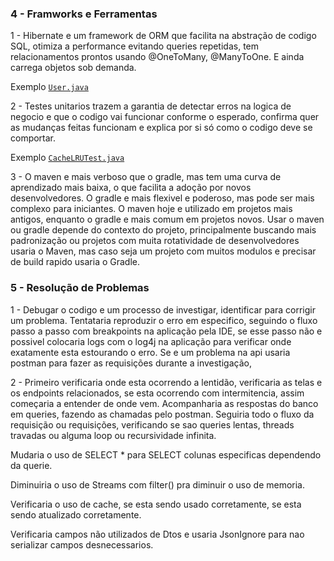 ### 4 - Framworks e Ferramentas
1 - Hibernate e um framework de ORM que facilita na abstração de codigo SQL, otimiza a performance evitando queries repetidas, tem relacionamentos prontos usando @OneToMany, @ManyToOne. E ainda carrega objetos sob demanda.

Exemplo [`User.java`](src/main/java/com/br/teste/spring/entity/User.java)

2 - Testes unitarios trazem a garantia de detectar erros na logica de negocio e que o codigo vai funcionar conforme o esperado, confirma quer as mudanças feitas funcionam e explica por si só como o codigo deve se comportar.

Exemplo [`CacheLRUTest.java`](src/test/java/com/br/teste/spring/service/CacheLRUTest.java)

3 - O maven e mais verboso que o gradle, mas tem uma curva de aprendizado mais baixa, o que facilita a adoção por novos desenvolvedores. O gradle e mais flexivel e poderoso, mas pode ser mais complexo para iniciantes. O maven hoje e utilizado em projetos mais antigos, enquanto o gradle e mais comum em projetos novos.
Usar o maven ou gradle depende do contexto do projeto, principalmente buscando mais padronização ou projetos com muita rotatividade de desenvolvedores usaria o Maven, mas caso seja um projeto com muitos modulos e precisar de build rapido usaria o Gradle.

### 5 - Resolução de Problemas
1 - Debugar o codigo e um processo de investigar, identificar para corrigir um problema.
Tentataria reproduzir o erro em especifico, seguindo o fluxo passo a passo com breakpoints na aplicação pela IDE, se esse passo não e possivel colocaria logs com o log4j na aplicação para verificar onde exatamente esta estourando o erro.
Se e um problema na api usaria postman para fazer as requisições durante a investigação,

2 - Primeiro verificaria onde esta ocorrendo a lentidão, verificaria as telas e os endpoints relacionados, se esta ocorrendo com intermitencia, assim começaria a entender de onde vem.
Acompanharia as respostas do banco em queries, fazendo as chamadas pelo postman.
Seguiria todo o fluxo da requisição ou requisições, verificando se sao queries lentas, threads travadas ou alguma loop ou recursividade infinita.

Mudaria o uso de SELECT * para SELECT colunas especificas dependendo da querie.

Diminuiria o uso de Streams com filter() pra diminuir o uso de memoria.

Verificaria o uso de cache, se esta sendo usado corretamente, se esta sendo atualizado corretamente.

Verificaria campos não utilizados de Dtos e usaria JsonIgnore para nao serializar campos desnecessarios.
